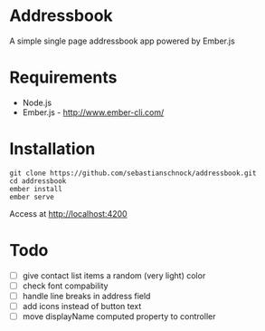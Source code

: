 # Addressbook
A simple single page addressbook app powered by Ember.js

# Requirements
- Node.js
- Ember.js - http://www.ember-cli.com/

# Installation
```
git clone https://github.com/sebastianschnock/addressbook.git
cd addressbook
ember install
ember serve
```
Access at [http://localhost:4200](http://localhost:4200)

# Todo

- [ ] give contact list items a random (very light) color
- [ ] check font compability
- [ ] handle line breaks in address field
- [ ] add icons instead of button text
- [ ] move displayName computed property to controller